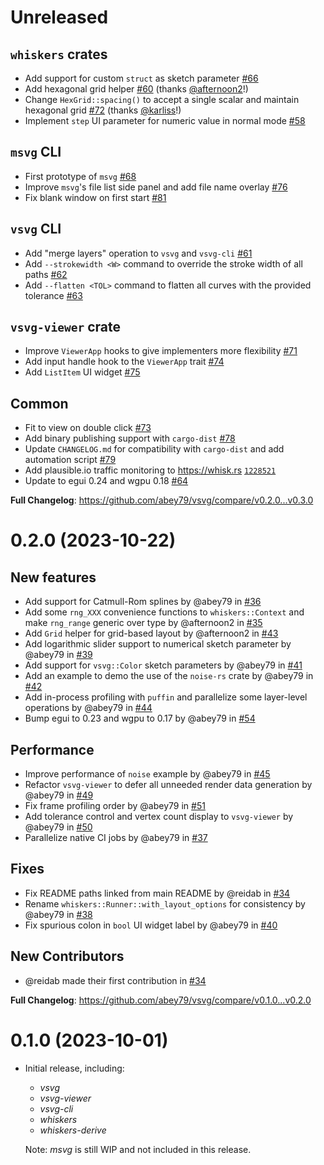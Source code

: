 # Unreleased

## `whiskers` crates

- Add support for custom `struct` as sketch parameter [#66](https://github.com/abey79/vsvg/pull/66)
- Add hexagonal grid helper [#60](https://github.com/abey79/vsvg/pull/60) (thanks [@afternoon2](https://github.com/afternoon2)!)
- Change `HexGrid::spacing()` to accept a single scalar and maintain hexagonal grid [#72](https://github.com/abey79/vsvg/pull/72) (thanks [@karliss](https://github.com/karliss)!)
- Implement `step` UI parameter for numeric value in normal mode [#58](https://github.com/abey79/vsvg/pull/58)

## `msvg` CLI

- First prototype of `msvg` [#68](https://github.com/abey79/vsvg/pull/68)
- Improve `msvg`'s file list side panel and add file name overlay [#76](https://github.com/abey79/vsvg/pull/76)
- Fix blank window on first start [#81](https://github.com/abey79/vsvg/pull/81)

## `vsvg` CLI

- Add "merge layers" operation to `vsvg` and `vsvg-cli` [#61](https://github.com/abey79/vsvg/pull/61)
- Add `--strokewidth <W>` command to override the stroke width of all paths [#62](https://github.com/abey79/vsvg/pull/62)
- Add `--flatten <TOL>` command to flatten all curves with the provided tolerance [#63](https://github.com/abey79/vsvg/pull/63)

## `vsvg-viewer` crate

- Improve `ViewerApp` hooks to give implementers more flexibility [#71](https://github.com/abey79/vsvg/pull/71)
- Add input handle hook to the `ViewerApp` trait [#74](https://github.com/abey79/vsvg/pull/74)
- Add `ListItem` UI widget [#75](https://github.com/abey79/vsvg/pull/75)

## Common

- Fit to view on double click [#73](https://github.com/abey79/vsvg/pull/73)
- Add binary publishing support with `cargo-dist` [#78](https://github.com/abey79/vsvg/pull/78)
- Update `CHANGELOG.md` for compatibility with `cargo-dist` and add automation script [#79](https://github.com/abey79/vsvg/pull/79)
- Add plausible.io traffic monitoring to https://whisk.rs [`1228521`](https://github.com/abey79/vsvg/commit/1228521ac97d3286ff2a2f210267a23ee623c969)
- Update to egui 0.24 and wgpu 0.18 [#64](https://github.com/abey79/vsvg/pull/64)

**Full Changelog**: https://github.com/abey79/vsvg/compare/v0.2.0...v0.3.0


# 0.2.0 (2023-10-22)

## New features

* Add support for Catmull-Rom splines by @abey79 in [#36](https://github.com/abey79/vsvg/pull/36)
* Add some `rng_XXX` convenience functions to `whiskers::Context` and make `rng_range` generic over type by @afternoon2 in [#35](https://github.com/abey79/vsvg/pull/35)
* Add `Grid` helper for grid-based layout by @afternoon2 in [#43](https://github.com/abey79/vsvg/pull/43)
* Add logarithmic slider support to numerical sketch parameter by @abey79 in [#39](https://github.com/abey79/vsvg/pull/39)
* Add support for `vsvg::Color` sketch parameters by @abey79 in [#41](https://github.com/abey79/vsvg/pull/41)
* Add an example to demo the use of the `noise-rs` crate by @abey79 in [#42](https://github.com/abey79/vsvg/pull/42)
* Add in-process profiling with `puffin` and parallelize some layer-level operations by @abey79 in [#44](https://github.com/abey79/vsvg/pull/44)
* Bump egui to 0.23 and wgpu to 0.17 by @abey79 in [#54](https://github.com/abey79/vsvg/pull/54)

## Performance

* Improve performance of `noise` example by @abey79 in [#45](https://github.com/abey79/vsvg/pull/45)
* Refactor `vsvg-viewer` to defer all unneeded render data generation by @abey79 in [#49](https://github.com/abey79/vsvg/pull/49)
* Fix frame profiling order by @abey79 in [#51](https://github.com/abey79/vsvg/pull/51)
* Add tolerance control and vertex count display to `vsvg-viewer` by @abey79 in [#50](https://github.com/abey79/vsvg/pull/50)
* Parallelize native CI jobs by @abey79 in [#37](https://github.com/abey79/vsvg/pull/37)

## Fixes

* Fix README paths linked from main README by @reidab in [#34](https://github.com/abey79/vsvg/pull/34)
* Rename `whiskers::Runner::with_layout_options` for consistency by @abey79 in [#38](https://github.com/abey79/vsvg/pull/38)
* Fix spurious colon in `bool` UI widget label by @abey79 in [#40](https://github.com/abey79/vsvg/pull/40)

## New Contributors

* @reidab made their first contribution in [#34](https://github.com/abey79/vsvg/pull/34)

**Full Changelog**: https://github.com/abey79/vsvg/compare/v0.1.0...v0.2.0


# 0.1.0 (2023-10-01)

* Initial release, including:
  * *vsvg*
  * *vsvg-viewer*
  * *vsvg-cli*
  * *whiskers*
  * *whiskers-derive*

  Note: *msvg* is still WIP and not included in this release.
